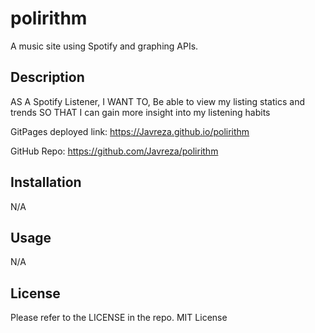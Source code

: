 # polirithm
A music site using Spotify and graphing APIs.

## Description

AS A Spotify Listener, 
I WANT TO, Be able to view my listing statics and trends 
SO THAT I can gain more insight into my listening habits

GitPages deployed link:
https://Javreza.github.io/polirithm

GitHub Repo:
https://github.com/Javreza/polirithm

## Installation

N/A

## Usage

N/A

## License

Please refer to the LICENSE in the repo.
MIT License